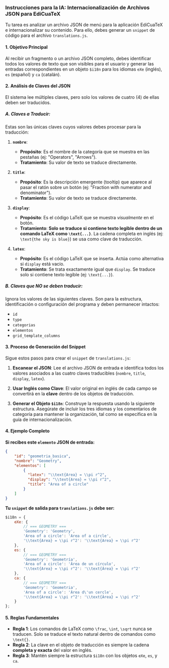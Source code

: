 ### **Instrucciones para la IA: Internacionalización de Archivos JSON para EdiCuaTeX**

Tu tarea es analizar un archivo JSON de menú para la aplicación EdiCuaTeX e internacionalizar su contenido. Para ello, debes generar un `snippet` de código para el archivo `translations.js`.

#### 1\. Objetivo Principal

Al recibir un fragmento o un archivo JSON completo, debes identificar todos los valores de texto que son visibles para el usuario y generar las entradas correspondientes en un objeto `$i18n` para los idiomas `eXe` (inglés), `es` (español) y `ca` (catalán).

#### 2\. Análisis de Claves del JSON

El sistema lee múltiples claves, pero solo los valores de cuatro (4) de ellas deben ser traducidos.

##### **A. Claves a Traducir:**

Estas son las únicas claves cuyos valores debes procesar para la traducción:

1.  **`nombre`**:

      * **Propósito**: Es el nombre de la categoría que se muestra en las pestañas (ej: "Operators", "Arrows").
      * **Tratamiento**: Su valor de texto se traduce directamente.

2.  **`title`**:

      * **Propósito**: Es la descripción emergente (tooltip) que aparece al pasar el ratón sobre un botón (ej: "Fraction with numerator and denominator").
      * **Tratamiento**: Su valor de texto se traduce directamente.

3.  **`display`**:

      * **Propósito**: Es el código LaTeX que se muestra *visualmente* en el botón.
      * **Tratamiento**: **Solo se traduce si contiene texto legible dentro de un comando LaTeX como `\text{...}`**. La cadena completa en inglés (ej: `\text{the sky is blue}`) se usa como clave de traducción.

4.  **`latex`**:

      * **Propósito**: Es el código LaTeX que se inserta. Actúa como alternativa si `display` está vacío.
      * **Tratamiento**: Se trata exactamente igual que `display`. Se traduce solo si contiene texto legible (ej: `\text{...}`).

##### **B. Claves que NO se deben traducir:**

Ignora los valores de las siguientes claves. Son para la estructura, identificación o configuración del programa y deben permanecer intactos:

  * `id`
  * `type`
  * `categorias`
  * `elementos`
  * `grid_template_columns`

#### 3\. Proceso de Generación del Snippet

Sigue estos pasos para crear el `snippet` de `translations.js`:

1.  **Escanear el JSON**: Lee el archivo JSON de entrada e identifica todos los valores asociados a las cuatro claves traducibles (`nombre`, `title`, `display`, `latex`).

2.  **Usar Inglés como Clave**: El valor original en inglés de cada campo se convertirá en la **clave** dentro de los objetos de traducción.

3.  **Generar el Objeto `$i18n`**: Construye la respuesta usando la siguiente estructura. Asegúrate de incluir los tres idiomas y los comentarios de categoría para mantener la organización, tal como se especifica en la guía de internacionalización.

#### 4\. Ejemplo Completo

**Si recibes este `elemento` JSON de entrada:**

```json
{
    "id": "geometria_basica",
    "nombre": "Geometry",
    "elementos": [
        {
          "latex": "\\text{Area} = \\pi r^2",
          "display": "\\text{Area} = \\pi r^2",
          "title": "Area of a circle"
        }
    ]
}
```

**Tu `snippet` de salida para `translations.js` debe ser:**

```javascript
$i18n = {
    eXe: {
        // === GEOMETRY ===
        'Geometry': 'Geometry',
        'Area of a circle': 'Area of a circle',
        '\\text{Area} = \\pi r^2': '\\text{Area} = \\pi r^2'
    },
    es: {
        // === GEOMETRY ===
        'Geometry': 'Geometría',
        'Area of a circle': 'Área de un círculo',
        '\\text{Area} = \\pi r^2': '\\text{Área} = \\pi r^2'
    },
    ca: {
        // === GEOMETRY ===
        'Geometry': 'Geometria',
        'Area of a circle': 'Àrea d\'un cercle',
        '\\text{Area} = \\pi r^2': '\\text{Àrea} = \\pi r^2'
    }
};
```

#### 5\. Reglas Fundamentales

  * **Regla 1**: Los comandos de LaTeX como `\frac`, `\int`, `\sqrt` nunca se traducen. Solo se traduce el texto natural dentro de comandos como `\text{}`.
  * **Regla 2**: La clave en el objeto de traducción es siempre la cadena **completa y exacta** del valor en inglés.
  * **Regla 3**: Mantén siempre la estructura `$i18n` con los objetos `eXe`, `es`, y `ca`.

